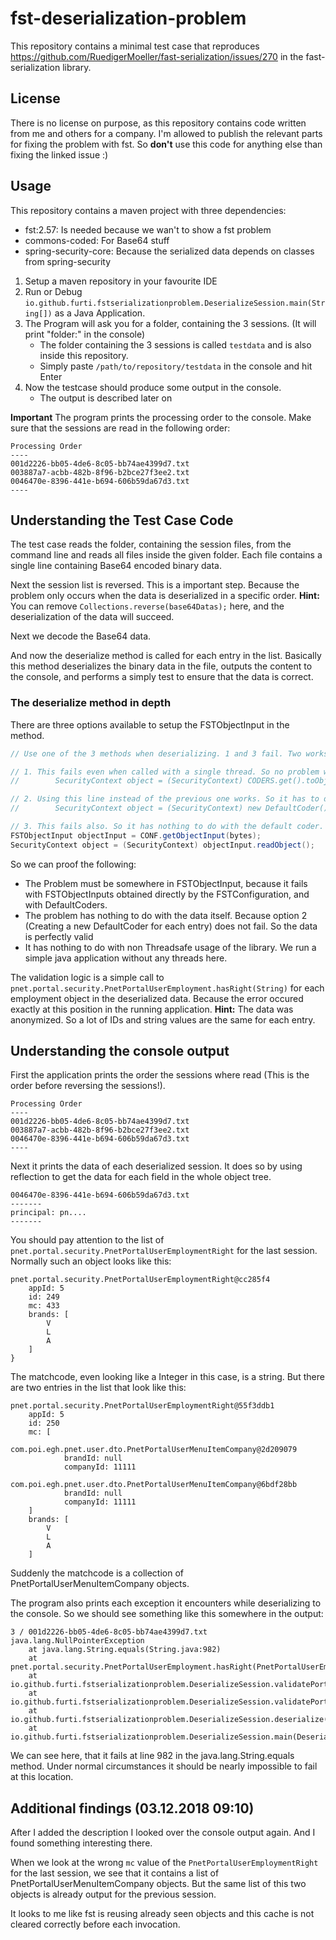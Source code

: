 # fst-deserialization-problem

This repository contains a minimal test case that reproduces https://github.com/RuedigerMoeller/fast-serialization/issues/270 in the fast-serialization library.

## License

There is no license on purpose, as this repository contains code written from me and others for a company. I'm allowed to publish the relevant parts for fixing the problem with fst. So **don't** use this code for anything else than fixing the linked issue :)

## Usage

This repository contains a maven project with three dependencies:
 - fst:2.57: Is needed because we wan't to show a fst problem
 - commons-coded: For Base64 stuff
 - spring-security-core: Because the serialized data depends on classes from spring-security

1. Setup a maven repository in your favourite IDE
2. Run or Debug ```io.github.furti.fstserializationproblem.DeserializeSession.main(String[])``` as a Java Application.
3. The Program will ask you for a folder, containing the 3 sessions. (It will print "folder:" in the console)
    - The folder containing the 3 sessions is called ```testdata``` and is also inside this repository.
    - Simply paste ```/path/to/repository/testdata``` in the console and hit Enter
4. Now the testcase should produce some output in the console.
    - The output is described later on

**Important**
The program prints the processing order to the console. Make sure that the sessions are read in the following order:

```
Processing Order
----
001d2226-bb05-4de6-8c05-bb74ae4399d7.txt
003887a7-acbb-482b-8f96-b2bce27f3ee2.txt
0046470e-8396-441e-b694-606b59da67d3.txt
----
```

## Understanding the Test Case Code

The test case reads the folder, containing the session files, from the command line and reads all files inside the given folder. Each file contains a single line containing Base64 encoded binary data.

Next the session list is reversed. This is a important step. Because the problem only occurs when the data is deserialized in a specific order.
**Hint:** You can remove ```Collections.reverse(base64Datas);``` here, and the deserialization of the data will succeed.

Next we decode the Base64 data.

And now the deserialize method is called for each entry in the list. Basically this method deserializes the binary data in the file, outputs the content to the console, and performs a simply test to ensure that the data is correct.

### The deserialize method in depth

There are three options available to setup the FSTObjectInput in the method. 

```java
// Use one of the 3 methods when deserializing. 1 and 3 fail. Two works. 

// 1. This fails even when called with a single thread. So no problem with concurrent usage
//        SecurityContext object = (SecurityContext) CODERS.get().toObject(bytes);

// 2. Using this line instead of the previous one works. So it has to do with reusing coders
//        SecurityContext object = (SecurityContext) new DefaultCoder().toObject(bytes);

// 3. This fails also. So it has nothing to do with the default coder. It is a problem of the config or the object input
FSTObjectInput objectInput = CONF.getObjectInput(bytes);
SecurityContext object = (SecurityContext) objectInput.readObject();
```

So we can proof the following:
 - The Problem must be somewhere in FSTObjectInput, because it fails with FSTObjectInputs obtained directly by the FSTConfiguration, and with DefaultCoders.
 - The problem has nothing to do with the data itself. Because option 2 (Creating a new DefaultCoder for each entry) does not fail. So the data is perfectly valid
 - It has nothing to do with non Threadsafe usage of the library. We run a simple java application without any threads here.

 The validation logic is a simple call to ```pnet.portal.security.PnetPortalUserEmployment.hasRight(String)``` for each employment object in the deserialized data. Because the error occured exactly at this position in the running application.
 **Hint:** The data was anonymized. So a lot of IDs and string values are the same for each entry.

## Understanding the console output

First the application prints the order the sessions where read (This is the order before reversing the sessions!).

```
Processing Order
----
001d2226-bb05-4de6-8c05-bb74ae4399d7.txt
003887a7-acbb-482b-8f96-b2bce27f3ee2.txt
0046470e-8396-441e-b694-606b59da67d3.txt
----
```

Next it prints the data of each deserialized session. It does so by using reflection to get the data for each field in the whole object tree.

```
0046470e-8396-441e-b694-606b59da67d3.txt
-------
principal: pn....
-------
```

You should pay attention to the list of ```pnet.portal.security.PnetPortalUserEmploymentRight``` for the last session.
Normally such an object looks like this:

```
pnet.portal.security.PnetPortalUserEmploymentRight@cc285f4
    appId: 5
    id: 249
    mc: 433
    brands: [
        V
        L
        A
    ]
}
```

The matchcode, even looking like a Integer in this case, is a string. But there are two entries in the list that look like this:

```
pnet.portal.security.PnetPortalUserEmploymentRight@55f3ddb1
    appId: 5
    id: 250
    mc: [
        com.poi.egh.pnet.user.dto.PnetPortalUserMenuItemCompany@2d209079
            brandId: null
            companyId: 11111
        com.poi.egh.pnet.user.dto.PnetPortalUserMenuItemCompany@6bdf28bb
            brandId: null
            companyId: 11111
    ]
    brands: [
        V
        L
        A
    ]
```

Suddenly the matchcode is a collection of PnetPortalUserMenuItemCompany objects.

The program also prints each exception it encounters while deserializing to the console. So we should see something like this somewhere in the output:

```
3 / 001d2226-bb05-4de6-8c05-bb74ae4399d7.txt
java.lang.NullPointerException
	at java.lang.String.equals(String.java:982)
	at pnet.portal.security.PnetPortalUserEmployment.hasRight(PnetPortalUserEmployment.java:41)
	at io.github.furti.fstserializationproblem.DeserializeSession.validatePortalEmployments(DeserializeSession.java:257)
	at io.github.furti.fstserializationproblem.DeserializeSession.validatePortalToken(DeserializeSession.java:245)
	at io.github.furti.fstserializationproblem.DeserializeSession.deserialize(DeserializeSession.java:106)
	at io.github.furti.fstserializationproblem.DeserializeSession.main(DeserializeSession.java:70)
```

We can see here, that it fails at line 982 in the java.lang.String.equals method. Under normal circumstances it should be nearly impossible to fail at this location.

## Additional findings (03.12.2018 09:10)

After I added the description I looked over the console output again. And I found something interesting there.

When we look at the wrong ```mc``` value of the ```PnetPortalUserEmploymentRight``` for the last session, we see that it contains a list of PnetPortalUserMenuItemCompany objects.
But the same list of this two objects is already output for the previous session.

It looks to me like fst is reusing already seen objects and this cache is not cleared correctly before each invocation.